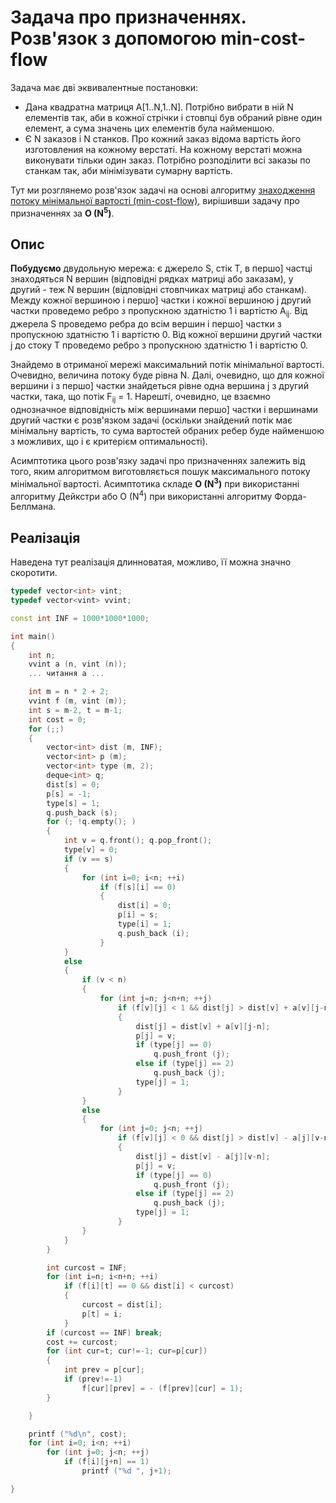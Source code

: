 # Задача про призначеннях. Розв'язок з допомогою min-cost-flow

Задача має дві эквивалентные постановки:

* Дана квадратна матриця A[1..N,1..N]. Потрібно вибрати в ній N елементів так, аби в кожної стрічки і стовпці був обраний рівне один елемент, а сума значень цих елементів була найменшою.
* Є N заказов і N станков. Про кожний заказ відома вартість його изготовления на кожному верстаті. На кожному верстаті можна виконувати тільки один заказ. Потрібно розподілити всі заказы по станкам так, аби мінімізувати сумарну вартість.

Тут ми розглянемо розв'язок задачі на основі алгоритму [знаходження потоку мінімальної вартості (min-cost-flow)](min_cost_flow), вирішивши задачу про призначеннях за **O (N<sup>5</sup>)**.

## Опис

**Побудуємо** двудольную мережа: є джерело S, стік T, в першо] частці знаходяться N вершин (відповідні рядках матриці або заказам), у другий - теж N вершин (відповідні стовпчиках матриці або станкам). Между кожної вершиною i першо] частки і кожної вершиною j другий частки проведемо ребро з пропускною здатністю 1 і вартістю A<sub>ij</sub>. Від джерела S проведемо ребра до всім вершин i першо] частки з пропускною здатністю 1 і вартістю 0. Від кожної вершини другий частки j до стоку T проведемо ребро з пропускною здатністю 1 і вартістю 0.

Знайдемо в отриманої мережі максимальний потік мінімальної вартості. Очевидно, величина потоку буде рівна N. Далі, очевидно, що для кожної вершини i з першо] частки знайдеться рівне одна вершина j з другий частки, така, що потік F<sub>ij</sub> = 1. Нарешті, очевидно, це взаємно однозначное відповідність між вершинами першо] частки і вершинами другий частки є розв'язком задачі (оскільки знайдений потік має мінімальну вартість, то сума вартостей обраних ребер буде найменшою з можливих, що і є критерієм оптимальності).

Асимптотика цього розв'язку задачі про призначеннях залежить від того, яким алгоритмом виготовляється пошук максимального потоку мінімальної вартості. Асимптотика складе **O (N<sup>3</sup>)** при використанні алгоритму Дейкстри або O (N<sup>4</sup>) при використанні алгоритму Форда-Беллмана.

## Реалізація

Наведена тут реалізація длинноватая, можливо, її можна значно скоротити.

<!--- TODO: specify code snippet id -->
``` cpp
typedef vector<int> vint;
typedef vector<vint> vvint;

const int INF = 1000*1000*1000;

int main()
{
    int n;
    vvint a (n, vint (n));
    ... читання a ...

    int m = n * 2 + 2;
    vvint f (m, vint (m));
    int s = m-2, t = m-1;
    int cost = 0;
    for (;;)
    {
        vector<int> dist (m, INF);
        vector<int> p (m);
        vector<int> type (m, 2);
        deque<int> q;
        dist[s] = 0;
        p[s] = -1;
        type[s] = 1;
        q.push_back (s);
        for (; !q.empty(); )
        {
            int v = q.front(); q.pop_front();
            type[v] = 0;
            if (v == s)
            {
                for (int i=0; i<n; ++i)
                    if (f[s][i] == 0)
                    {
                        dist[i] = 0;
                        p[i] = s;
                        type[i] = 1;
                        q.push_back (i);
                    }
            }
            else
            {
                if (v < n)
                {
                    for (int j=n; j<n+n; ++j)
                        if (f[v][j] < 1 && dist[j] > dist[v] + a[v][j-n])
                        {
                            dist[j] = dist[v] + a[v][j-n];
                            p[j] = v;
                            if (type[j] == 0)
                                q.push_front (j);
                            else if (type[j] == 2)
                                q.push_back (j);
                            type[j] = 1;
                        }
                }
                else
                {
                    for (int j=0; j<n; ++j)
                        if (f[v][j] < 0 && dist[j] > dist[v] - a[j][v-n])
                        {
                            dist[j] = dist[v] - a[j][v-n];
                            p[j] = v;
                            if (type[j] == 0)
                                q.push_front (j);
                            else if (type[j] == 2)
                                q.push_back (j);
                            type[j] = 1;
                        }
                }
            }
        }

        int curcost = INF;
        for (int i=n; i<n+n; ++i)
            if (f[i][t] == 0 && dist[i] < curcost)
            {
                curcost = dist[i];
                p[t] = i;
            }
        if (curcost == INF) break;
        cost += curcost;
        for (int cur=t; cur!=-1; cur=p[cur])
        {
            int prev = p[cur];
            if (prev!=-1)
                f[cur][prev] = - (f[prev][cur] = 1);
        }

    }

    printf ("%d\n", cost);
    for (int i=0; i<n; ++i)
        for (int j=0; j<n; ++j)
            if (f[i][j+n] == 1)
                printf ("%d ", j+1);

}
```
